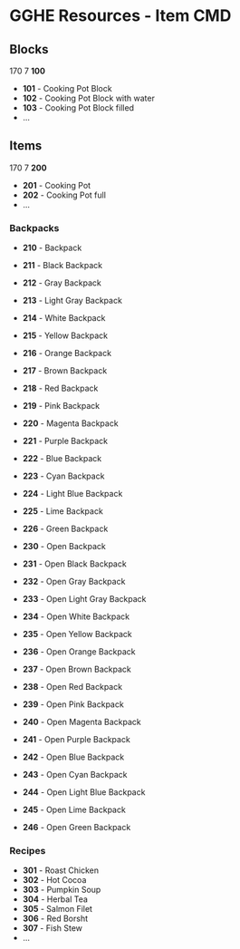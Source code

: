 # GGHE Resources - Item CMD

## Blocks
170 7 **100**
- **101** - Cooking Pot Block
- **102** - Cooking Pot Block with water
- **103** - Cooking Pot Block filled
- ...

## Items
170 7 **200**
- **201** - Cooking Pot
- **202** - Cooking Pot full
- ...

### Backpacks
- **210** - Backpack
- **211** - Black Backpack
- **212** - Gray Backpack
- **213** - Light Gray Backpack
- **214** - White Backpack
- **215** - Yellow Backpack
- **216** - Orange Backpack
- **217** - Brown Backpack
- **218** - Red Backpack
- **219** - Pink Backpack
- **220** - Magenta Backpack
- **221** - Purple Backpack
- **222** - Blue Backpack
- **223** - Cyan Backpack
- **224** - Light Blue Backpack
- **225** - Lime Backpack
- **226** - Green Backpack

- **230** - Open Backpack
- **231** - Open Black Backpack
- **232** - Open Gray Backpack
- **233** - Open Light Gray Backpack
- **234** - Open White Backpack
- **235** - Open Yellow Backpack
- **236** - Open Orange Backpack
- **237** - Open Brown Backpack
- **238** - Open Red Backpack
- **239** - Open Pink Backpack
- **240** - Open Magenta Backpack
- **241** - Open Purple Backpack
- **242** - Open Blue Backpack
- **243** - Open Cyan Backpack
- **244** - Open Light Blue Backpack
- **245** - Open Lime Backpack
- **246** - Open Green Backpack

### Recipes
- **301** - Roast Chicken
- **302** - Hot Cocoa
- **303** - Pumpkin Soup
- **304** - Herbal Tea
- **305** - Salmon Filet
- **306** - Red Borsht
- **307** - Fish Stew
- ...